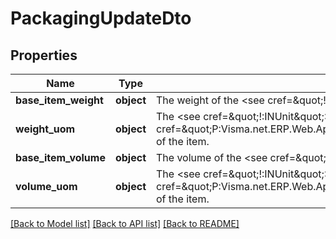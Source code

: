 # PackagingUpdateDto

## Properties
Name | Type | Description | Notes
------------ | ------------- | ------------- | -------------
**base_item_weight** | **object** | The weight of the &lt;see cref&#x3D;\&quot;!:BaseUnit\&quot;&gt;Base Unit&lt;/see&gt; of the item. | [optional] 
**weight_uom** | **object** | The &lt;see cref&#x3D;\&quot;!:INUnit\&quot;&gt;Unit of Measure&lt;/see&gt; used for the &lt;see cref&#x3D;\&quot;P:Visma.net.ERP.Web.Api.Model.V1.IN.PackagingUpdateDto.BaseItemWeight\&quot;&gt;Weight&lt;/see&gt; of the item. | [optional] 
**base_item_volume** | **object** | The volume of the &lt;see cref&#x3D;\&quot;!:BaseUnit\&quot;&gt;Base Unit&lt;/see&gt; of the item. | [optional] 
**volume_uom** | **object** | The &lt;see cref&#x3D;\&quot;!:INUnit\&quot;&gt;Unit of Measure&lt;/see&gt; used for the &lt;see cref&#x3D;\&quot;P:Visma.net.ERP.Web.Api.Model.V1.IN.PackagingUpdateDto.BaseItemVolume\&quot;&gt;Volume&lt;/see&gt; of the item. | [optional] 

[[Back to Model list]](../README.md#documentation-for-models) [[Back to API list]](../README.md#documentation-for-api-endpoints) [[Back to README]](../README.md)


